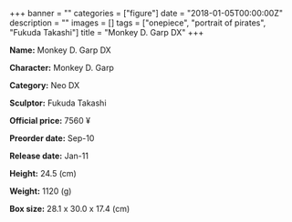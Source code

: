 +++
banner = ""
categories = ["figure"]
date = "2018-01-05T00:00:00Z"
description = ""
images = []
tags = ["onepiece", "portrait of pirates", "Fukuda Takashi"]
title = "Monkey D. Garp DX"
+++

**Name:** Monkey D. Garp DX

**Character:** Monkey D. Garp

**Category:** Neo DX 

**Sculptor:** Fukuda Takashi

**Official price:** 7560 ¥

**Preorder date:** Sep-10

**Release date:** Jan-11

**Height:** 24.5 (cm)

**Weight:** 1120 (g)

**Box size:** 28.1 x 30.0 x 17.4 (cm)


